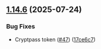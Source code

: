 ## [1.14.6](https://github.com/arpanrec/arpanrec.nebula/compare/1.14.5...1.14.6) (2025-07-24)


### Bug Fixes

* Cryptpass token ([#47](https://github.com/arpanrec/arpanrec.nebula/issues/47)) ([17ce6c7](https://github.com/arpanrec/arpanrec.nebula/commit/17ce6c7a2bd1adf633c3f62d097f4a92a8277e2e))
